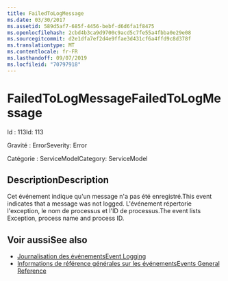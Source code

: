 ```yaml
---
title: FailedToLogMessage
ms.date: 03/30/2017
ms.assetid: 589d5af7-685f-4456-bebf-d6d6fa1f8475
ms.openlocfilehash: 2cbd4b3ca9d9700c9acd5c7fe55a4fbba0e29e08
ms.sourcegitcommit: d2e1dfa7ef2d4e9ffae3d431cf6a4ffd9c8d378f
ms.translationtype: MT
ms.contentlocale: fr-FR
ms.lasthandoff: 09/07/2019
ms.locfileid: "70797918"
---
```

# <a name="failedtologmessage"></a><span data-ttu-id="ecf47-102">FailedToLogMessage</span><span class="sxs-lookup"><span data-stu-id="ecf47-102">FailedToLogMessage</span></span>
<span data-ttu-id="ecf47-103">Id : 113</span><span class="sxs-lookup"><span data-stu-id="ecf47-103">Id: 113</span></span>  
  
 <span data-ttu-id="ecf47-104">Gravité : Error</span><span class="sxs-lookup"><span data-stu-id="ecf47-104">Severity: Error</span></span>  
  
 <span data-ttu-id="ecf47-105">Catégorie : ServiceModel</span><span class="sxs-lookup"><span data-stu-id="ecf47-105">Category: ServiceModel</span></span>  
  
## <a name="description"></a><span data-ttu-id="ecf47-106">Description</span><span class="sxs-lookup"><span data-stu-id="ecf47-106">Description</span></span>  
 <span data-ttu-id="ecf47-107">Cet événement indique qu'un message n'a pas été enregistré.</span><span class="sxs-lookup"><span data-stu-id="ecf47-107">This event indicates that a message was not logged.</span></span> <span data-ttu-id="ecf47-108">L'événement répertorie l'exception, le nom de processus et l'ID de processus.</span><span class="sxs-lookup"><span data-stu-id="ecf47-108">The event lists Exception, process name and process ID.</span></span>  
  
## <a name="see-also"></a><span data-ttu-id="ecf47-109">Voir aussi</span><span class="sxs-lookup"><span data-stu-id="ecf47-109">See also</span></span>

- [<span data-ttu-id="ecf47-110">Journalisation des événements</span><span class="sxs-lookup"><span data-stu-id="ecf47-110">Event Logging</span></span>](index.md)
- [<span data-ttu-id="ecf47-111">Informations de référence générales sur les événements</span><span class="sxs-lookup"><span data-stu-id="ecf47-111">Events General Reference</span></span>](events-general-reference.md)
